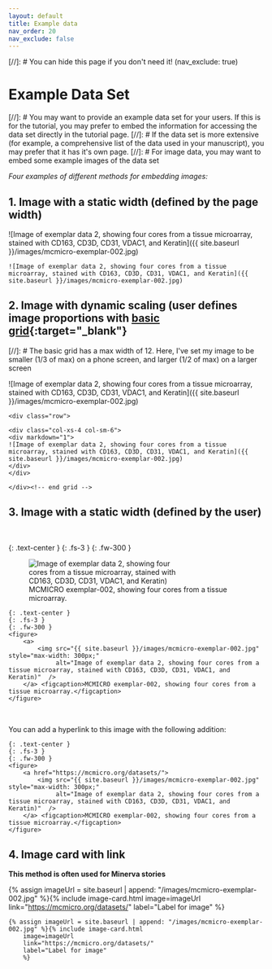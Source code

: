 ```yaml
---
layout: default
title: Example data
nav_order: 20
nav_exclude: false
---
```

[//]: # You can hide this page if you don't need it! (nav_exclude: true)

# Example Data Set
[//]: # You may want to provide an example data set for your users. If this is for the tutorial, you may prefer to embed the information for accessing the data set directly in the tutorial page. 
[//]: # If the data set is more extensive (for example, a comprehensive list of the data used in your manuscript), you may prefer that it has it's own page. 
[//]: # For image data, you may want to embed some example images of the data set

*Four examples of different methods for embedding images:*

## 1. Image with a static width (defined by the page width)
![Image of exemplar data 2, showing four cores from a tissue microarray, stained with CD163, CD3D, CD31, VDAC1, and Keratin]({{ site.baseurl }}/images/mcmicro-exemplar-002.jpg)

```
![Image of exemplar data 2, showing four cores from a tissue microarray, stained with CD163, CD3D, CD31, VDAC1, and Keratin]({{ site.baseurl }}/images/mcmicro-exemplar-002.jpg)
```

## 2. Image with dynamic scaling (user defines image proportions with [basic grid](https://labsyspharm.github.io/just-the-docs-lsp/docs/utilities/layout/#image-cards){:target="_blank"}

[//]: # The basic grid has a max width of 12. Here, I've set my image to be smaller (1/3 of max) on a phone screen, and larger (1/2 of max) on a larger screen

<div class="row">

<div class="col-xs-4 col-sm-6">
<div markdown="1">
![Image of exemplar data 2, showing four cores from a tissue microarray, stained with CD163, CD3D, CD31, VDAC1, and Keratin]({{ site.baseurl }}/images/mcmicro-exemplar-002.jpg)
</div>
</div>

</div><!-- end grid -->


```
<div class="row">

<div class="col-xs-4 col-sm-6">
<div markdown="1">
![Image of exemplar data 2, showing four cores from a tissue microarray, stained with CD163, CD3D, CD31, VDAC1, and Keratin]({{ site.baseurl }}/images/mcmicro-exemplar-002.jpg)
</div>
</div>

</div><!-- end grid -->
```



## 3. Image with a static width (defined by the user) 
<br>

{: .text-center }
{: .fs-3 }
{: .fw-300 }
<figure>
	<a>
		<img src="{{ site.baseurl }}/images/mcmicro-exemplar-002.jpg" style="max-width: 300px;"
			 alt="Image of exemplar data 2, showing four cores from a tissue microarray, stained with CD163, CD3D, CD31, VDAC1, and Keratin)"  />
	</a> <figcaption>MCMICRO exemplar-002, showing four cores from a tissue microarray.</figcaption> 
</figure>

```
{: .text-center }
{: .fs-3 }
{: .fw-300 }
<figure>
	<a>
		<img src="{{ site.baseurl }}/images/mcmicro-exemplar-002.jpg" style="max-width: 300px;"
			 alt="Image of exemplar data 2, showing four cores from a tissue microarray, stained with CD163, CD3D, CD31, VDAC1, and Keratin)"  />
	</a> <figcaption>MCMICRO exemplar-002, showing four cores from a tissue microarray.</figcaption> 
</figure>
```
<br>

You can add a hyperlink to this image with the following addition:
```
{: .text-center }
{: .fs-3 }
{: .fw-300 }
<figure>
	<a href="https://mcmicro.org/datasets/">
		<img src="{{ site.baseurl }}/images/mcmicro-exemplar-002.jpg" style="max-width: 300px;"
			 alt="Image of exemplar data 2, showing four cores from a tissue microarray, stained with CD163, CD3D, CD31, VDAC1, and Keratin)"  />
	</a> <figcaption>MCMICRO exemplar-002, showing four cores from a tissue microarray.</figcaption> 
</figure>
```


## 4. Image card with link
**This method is often used for Minerva stories**

{% assign imageUrl = site.baseurl | append: "/images/mcmicro-exemplar-002.jpg" %}{% include image-card.html 
    image=imageUrl
    link="https://mcmicro.org/datasets/"
    label="Label for image"
	%}

```
{% assign imageUrl = site.baseurl | append: "/images/mcmicro-exemplar-002.jpg" %}{% include image-card.html 
    image=imageUrl
    link="https://mcmicro.org/datasets/"
    label="Label for image"
	%}
```
	